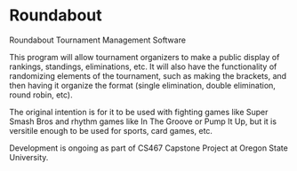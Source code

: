 # Roundabout

Roundabout Tournament Management Software

This program will allow tournament organizers to make a public display of rankings, standings, eliminations, etc. It will also have the functionality of randomizing elements of the tournament, such as making the brackets, and then having it organize the format (single elimination, double elimination, round robin, etc).

The original intention is for it to be used with fighting games like Super Smash Bros and rhythm games like In The Groove or Pump It Up, but it is versitile enough to be used for sports, card games, etc.

Development is ongoing as part of CS467 Capstone Project at Oregon State University.
